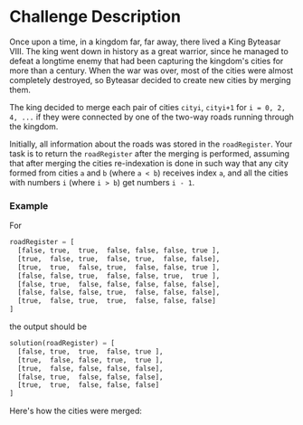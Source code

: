 # Challenge Description

Once upon a time, in a kingdom far, far away, there lived a King Byteasar VIII. The king went down in history as a great warrior, since he managed to defeat a longtime enemy that had been capturing the kingdom's cities for more than a century. When the war was over, most of the cities were almost completely destroyed, so Byteasar decided to create new cities by merging them.

The king decided to merge each pair of cities `cityi`, `cityi+1` for `i = 0, 2, 4, ...` if they were connected by one of the two-way roads running through the kingdom.

Initially, all information about the roads was stored in the `roadRegister`. Your task is to return the `roadRegister` after the merging is performed, assuming that after merging the cities re-indexation is done in such way that any city formed from cities `a` and `b` (where `a < b`) receives index `a`, and all the cities with numbers `i` (where `i > b`) get numbers `i - 1`.

### Example

For

```python
roadRegister = [
  [false, true,  true,  false, false, false, true ],
  [true,  false, true,  false, true,  false, false],
  [true,  true,  false, true,  false, false, true ],
  [false, false, true,  false, false, true,  true ],
  [false, true,  false, false, false, false, false],
  [false, false, false, true,  false, false, false],
  [true,  false, true,  true,  false, false, false]
]
```

the output should be

```python
solution(roadRegister) = [
  [false, true,  true,  false, true ],
  [true,  false, false, true,  true ],
  [true,  false, false, false, false],
  [false, true,  false, false, false],
  [true,  true,  false, false, false]
]
```

Here's how the cities were merged: